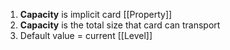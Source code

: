 1. **Capacity** is implicit card [[Property]] 
2. **Capacity** is the total size that card can transport 
3. Default value = current [[Level]]

